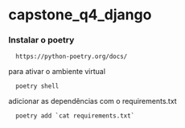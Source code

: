 # capstone_q4_django

### Instalar o poetry
```shell
  https://python-poetry.org/docs/
```

para ativar o ambiente virtual

```shell
  poetry shell
```

adicionar as dependências com o requirements.txt

```shell
  poetry add `cat requirements.txt`
```
